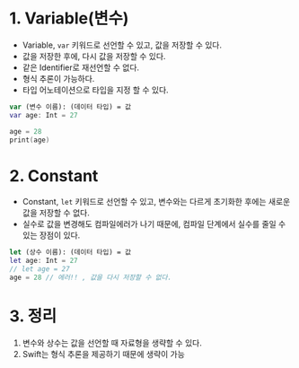 # 1. Variable(변수)
* Variable, `var` 키워드로 선언할 수 있고, 값을 저장할 수 있다.
* 값을 저장한 후에, 다시 값을 저장할 수 있다.
* 같은 Identifier로 재선언할 수 없다.
* 형식 추론이 가능하다.
* 타입 어노테이션으로 타입을 지정 할 수 있다.

```swift
var (변수 이름): (데이터 타입) = 값
var age: Int = 27

age = 28
print(age)
```

# 2. Constant
* Constant, `let` 키워드로 선언할 수 있고, 변수와는 다르게 초기화한 후에는 새로운 값을 저장할 수 없다.
* 실수로 값을 변경해도 컴파일에러가 나기 때문에, 컴파일 단계에서 실수를 줄일 수 있는 장점이 있다.

```swift
let (상수 이름): (데이터 타입) = 값
let age: Int = 27
// let age = 27
age = 28 // 에러!! , 값을 다시 저장할 수 없다.
```
# 3. 정리
1. 변수와 상수는 값을 선언할 때 자료형을 생략할 수 있다. 
2. Swift는 형식 추론을 제공하기 때문에 생략이 가능
